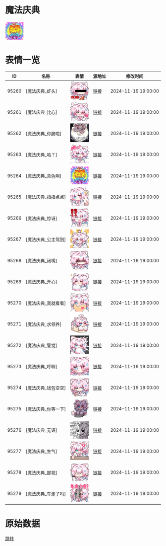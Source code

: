 # 魔法庆典

<img src="./cover.png" height="60" alt="cover" />

# 表情一览

|ID|名称|表情|源地址|修改时间|
|----|----|----|----|----|
|95260|[魔法庆典_虾头]|<img src="./pic/095260_%5B魔法庆典_虾头%5D.png" height="60" alt="虾头"/>|[链接](https://i0.hdslb.com/bfs/garb/0c53826138cca7bca81c2ec64210dcc9b6ff0efb.png)|2024-11-19 19:00:00|
|95261|[魔法庆典_比心]|<img src="./pic/095261_%5B魔法庆典_比心%5D.png" height="60" alt="比心"/>|[链接](https://i0.hdslb.com/bfs/garb/e6b18ce532b6379f61fce11c0d0c983016c876b8.png)|2024-11-19 19:00:00|
|95262|[魔法庆典_你醒啦]|<img src="./pic/095262_%5B魔法庆典_你醒啦%5D.png" height="60" alt="你醒啦"/>|[链接](https://i0.hdslb.com/bfs/garb/20048c45752b47bddd09eb811cdb683876f7388c.png)|2024-11-19 19:00:00|
|95263|[魔法庆典_哈？]|<img src="./pic/095263_%5B魔法庆典_哈？%5D.png" height="60" alt="哈？"/>|[链接](https://i0.hdslb.com/bfs/garb/4949038e93c2f47b8632e36cf3f7b43f4dbc36b1.png)|2024-11-19 19:00:00|
|95264|[魔法庆典_真色啊]|<img src="./pic/095264_%5B魔法庆典_真色啊%5D.png" height="60" alt="真色啊"/>|[链接](https://i0.hdslb.com/bfs/garb/dc85ed15e09807a465e4c54ed41702288ea3aac7.png)|2024-11-19 19:00:00|
|95265|[魔法庆典_指指点点]|<img src="./pic/095265_%5B魔法庆典_指指点点%5D.png" height="60" alt="指指点点"/>|[链接](https://i0.hdslb.com/bfs/garb/989d29b16861c1d1ece25fa3b45ddb20f6006728.png)|2024-11-19 19:00:00|
|95266|[魔法庆典_惊讶]|<img src="./pic/095266_%5B魔法庆典_惊讶%5D.png" height="60" alt="惊讶"/>|[链接](https://i0.hdslb.com/bfs/garb/2ef25671ef66c295badaf10ce5c5627783964f03.png)|2024-11-19 19:00:00|
|95267|[魔法庆典_公主驾到]|<img src="./pic/095267_%5B魔法庆典_公主驾到%5D.png" height="60" alt="公主驾到"/>|[链接](https://i0.hdslb.com/bfs/garb/e983d86d8c852580463ce6bbdaee85a9fdc50f2f.png)|2024-11-19 19:00:00|
|95268|[魔法庆典_闭嘴]|<img src="./pic/095268_%5B魔法庆典_闭嘴%5D.png" height="60" alt="闭嘴"/>|[链接](https://i0.hdslb.com/bfs/garb/ea5ba8129706642b00ae5cdfd6d2ad9a7eb3496b.png)|2024-11-19 19:00:00|
|95269|[魔法庆典_开心]|<img src="./pic/095269_%5B魔法庆典_开心%5D.png" height="60" alt="开心"/>|[链接](https://i0.hdslb.com/bfs/garb/61b54113292b6147d7134130bdc6f3f563d0ba76.png)|2024-11-19 19:00:00|
|95270|[魔法庆典_我就看看]|<img src="./pic/095270_%5B魔法庆典_我就看看%5D.png" height="60" alt="我就看看"/>|[链接](https://i0.hdslb.com/bfs/garb/38e35d10637efd7faf878fb6991598dfde6e5c34.png)|2024-11-19 19:00:00|
|95271|[魔法庆典_求领养]|<img src="./pic/095271_%5B魔法庆典_求领养%5D.png" height="60" alt="求领养"/>|[链接](https://i0.hdslb.com/bfs/garb/3ab34a9f98f4681e2c985ecbb710ab4944151de2.png)|2024-11-19 19:00:00|
|95272|[魔法庆典_警觉]|<img src="./pic/095272_%5B魔法庆典_警觉%5D.png" height="60" alt="警觉"/>|[链接](https://i0.hdslb.com/bfs/garb/e68227f2e6590431a635682195e887bb1a2218d6.png)|2024-11-19 19:00:00|
|95273|[魔法庆典_哼唧]|<img src="./pic/095273_%5B魔法庆典_哼唧%5D.png" height="60" alt="哼唧"/>|[链接](https://i0.hdslb.com/bfs/garb/9ca4e73f0e2aa7829c4fbdd4dc9e11695c171723.png)|2024-11-19 19:00:00|
|95274|[魔法庆典_钱包空空]|<img src="./pic/095274_%5B魔法庆典_钱包空空%5D.png" height="60" alt="钱包空空"/>|[链接](https://i0.hdslb.com/bfs/garb/bbe54f89e57b33a57dcd387a676ab15a093e4272.png)|2024-11-19 19:00:00|
|95275|[魔法庆典_你等一下]|<img src="./pic/095275_%5B魔法庆典_你等一下%5D.png" height="60" alt="你等一下"/>|[链接](https://i0.hdslb.com/bfs/garb/34d89f837cde23bb25edcc2d10fbe4e8326fad49.png)|2024-11-19 19:00:00|
|95276|[魔法庆典_无语]|<img src="./pic/095276_%5B魔法庆典_无语%5D.png" height="60" alt="无语"/>|[链接](https://i0.hdslb.com/bfs/garb/ee9e76c67ebe69ff9a6ac67361678b4fdc3250f0.png)|2024-11-19 19:00:00|
|95277|[魔法庆典_生气]|<img src="./pic/095277_%5B魔法庆典_生气%5D.png" height="60" alt="生气"/>|[链接](https://i0.hdslb.com/bfs/garb/ceccfb7b02718aba52affaf086b47489b20b5777.png)|2024-11-19 19:00:00|
|95278|[魔法庆典_鄙视]|<img src="./pic/095278_%5B魔法庆典_鄙视%5D.png" height="60" alt="鄙视"/>|[链接](https://i0.hdslb.com/bfs/garb/994bb9bbb4466ad0d6f29e465f57f6f142c49c6f.png)|2024-11-19 19:00:00|
|95279|[魔法庆典_车走了吗]|<img src="./pic/095279_%5B魔法庆典_车走了吗%5D.png" height="60" alt="车走了吗"/>|[链接](https://i0.hdslb.com/bfs/garb/41faf3505109ff626cac2bd22e34fe6c0c9863e8.png)|2024-11-19 19:00:00|

# 原始数据

[跳转](./raw.json)

